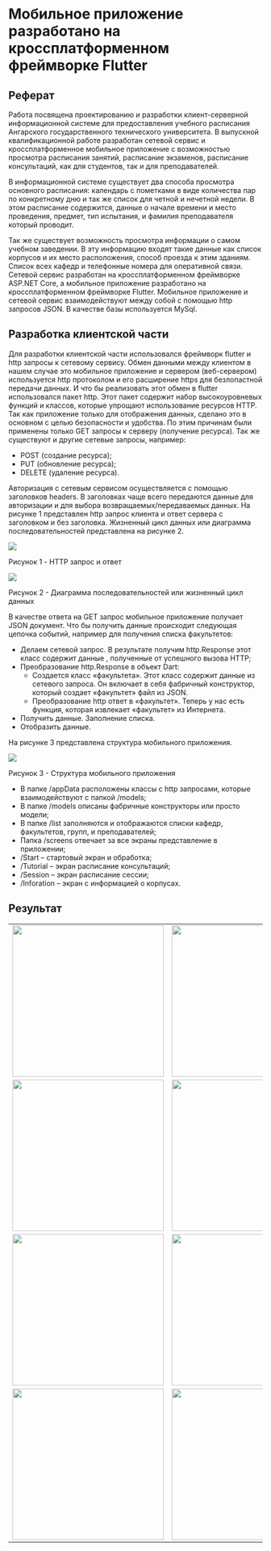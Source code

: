 <h1>Мобильное приложение разработано на кроссплатформенном фреймворке Flutter</h1>
<h2>Реферат</h2>
<p>Работа посвящена проектированию и разработки клиент-серверной информационной системе для предоставления учебного расписания Ангарского государственного технического университета.
В выпускной квалификационной работе разработан сетевой сервис и кроссплатформенное мобильное приложение с возможностью просмотра расписания занятий, расписание экзаменов, расписание консультаций, как для студентов, так и для преподавателей. </p>
<p>В информационной системе существует два способа просмотра основного расписания: календарь с пометками в виде количества пар по конкретному дню и так же список для четной и нечетной недели. В этом расписание содержится, данные о начале времени и место проведения, предмет, тип испытания, и фамилия преподавателя который проводит.</p>
<p>Так же существует возможность просмотра информации о самом учебном заведении. В эту информацию входят такие данные как список корпусов и их место расположения, способ проезда к этим зданиям. Список всех кафедр и телефонные номера для оперативной связи.
Сетевой сервис разработан на кроссплатформенном фреймворке ASP.NET Core, а мобильное приложение разработано на кроссплатформенном фреймворке Flutter. Мобильное приложение и сетевой сервис взаимодействуют между собой с помощью http запросов JSON. В качестве базы используется MySql.</p>
<h2>Разработка клиентской части</h2>
<p>Для разработки клиентской части использовался фреймворк flutter и http запросы к сетевому сервису. Обмен данными между клиентом в нашем случае это мобильное приложение и сервером (веб-сервером) используется http протоколом и его расширение https для безлопастной передачи данных. И что бы реализовать этот обмен в flutter использовался пакет http. Этот пакет содержит набор высокоуровневых функций и классов, которые упрощают использование ресурсов HTTP.
Так как приложение только для отображения данных, сделано это в основном с целью безопасности и удобства. По этим причинам были применены только GET запросы к серверу (получение ресурса). Так же существуют и другие сетевые запросы, например:</p>

 <ul>
    <li>POST (создание ресурса);</li>
    <li>PUT (обновление ресурса);</li>
    <li>DELETE (удаление ресурса).</li>
 </ul>

<p>Авторизация с сетевым сервисом осуществляется с помощью заголовков headers. В заголовках чаще всего передаются данные для авторизации и для выбора возвращаемых/передаваемых данных. На рисунке 1 представлен http запрос клиента и ответ сервера с заголовком и без заголовка. Жизненный цикл данных или диаграмма последовательностей представлена на рисунке 2. </p>
<img src="https://github.com/Al6or/for_images/blob/master/result/1.png">
<p>Рисунок 1 -	HTTP запрос и ответ</p>

<img src="https://github.com/Al6or/for_images/blob/master/result/2.png"> 
<p>Рисунок 2 -	Диаграмма последовательностей или жизненный цикл данных</p>
<p>В качестве ответа на GET запрос мобильное приложение получает JSON документ. Что бы получить данные происходит следующая цепочка событий, например для получения списка факультетов:</p>
 <ul>
    <li>Делаем сетевой запрос. В результате получим http.Response этот класс содержит данные , полученные от успешного вызова HTTP;</li>
    <li>Преобразование http.Response в объект Dart:
         <ul>    
            <li>Создается класс «факультета». Этот класс содержит данные из сетевого запроса. Он включает в себя фабричный конструктор, который создает «факультет» файл из JSON.</li>
            <li>Преобразование http ответ в «факультет». Теперь у нас есть функция, которая извлекает «факультет» из Интернета.</li>
        </ul>
    </li>    
    <li>Получить данные. Заполнение списка.</li>
    <li>Отобразить данные.</li>
 </ul>

<p>На рисунке 3 представлена структура мобильного приложения.</p>
<img src="https://github.com/Al6or/for_images/blob/master/result/3.png">  
<p>Рисунок 3 -	Структура мобильного приложения</p>
<ul>
    <li>В папке /appData расположены классы с http запросами, которые взаимодействуют с папкой /models;</li>
    <li>В папке /models описаны фабричные конструкторы или просто модели;</li>
    <li>В папке /list заполняются и отображаются списки кафедр, факультетов, групп, и преподавателей;</li>
    <li>Папка /screens отвечает за все экраны представление в приложении;</li>
    <li>/Start – стартовый экран и обработка;</li>
    <li>/Tutorial – экран расписание консультаций;</li>
    <li>/Session – экран расписание сессии;</li>
    <li>/Inforation – экран с информацией о корпусах.</li>
</ul>

<h2>Результат</h2>

<table cellpadding="0" cellspacing="0" border="0">
    <tr>
        <td><img src="https://github.com/Al6or/for_images/blob/master/result/1.jfif" width="300"></td>
        <td><img src="https://github.com/Al6or/for_images/blob/master/result/2.jfif" width="300"></td>
        <td><img src="https://github.com/Al6or/for_images/blob/master/result/3.jfif" width="300"></td>
    </tr>
    <tr>
        <td><img src="https://github.com/Al6or/for_images/blob/master/result/4.jfif" width="300"></td>
        <td><img src="https://github.com/Al6or/for_images/blob/master/result/5.jfif" width="300"></td>
        <td><img src="https://github.com/Al6or/for_images/blob/master/result/6.jpeg" width="300"></td>
    </tr>
    <tr>
        <td><img src="https://github.com/Al6or/for_images/blob/master/result/7.jfif" width="300"></td>
        <td><img src="https://github.com/Al6or/for_images/blob/master/result/8.jpeg" width="300"></td>
        <td><img src="https://github.com/Al6or/for_images/blob/master/result/9.jpeg" width="300"></td>
    </tr>
    <tr>
        <td><img src="https://github.com/Al6or/for_images/blob/master/result/10.jpeg" width="300"></td>
        <td><img src="https://github.com/Al6or/for_images/blob/master/result/11.jfif" width="300"></td>
        <td><img src="https://github.com/Al6or/for_images/blob/master/result/12.jfif" width="300"></td>
    </tr>
 </table>




